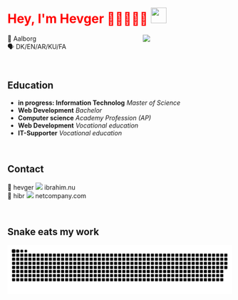 <h1 style="color: red;">Hey, I'm Hevger 👋🏽👨🏽‍💻 <a href="#"><img  width="35" height="35" src="https://cdn.betterttv.net/emote/5f11f50173e8e20538d83f9e/3x" /></a>
 </h1> 
<a href="#"><img align="right" width="200" src="https://user-images.githubusercontent.com/99013965/197364964-4e7c578a-2b8c-4486-9c79-d3e0c39a8002.png" /></a>
<p align="left">

📍 Aalborg
<br>
🗣️ DK/EN/AR/KU/FA
</p>
<br>

## Education
- <b>in progress: Information Technolog</b> <i>Master of Science</i>
- <b>Web Development</b> <i>Bachelor</i>
- <b>Computer science</b> <i>Academy Profession (AP)</i>    
- <b>Web Development</b> <i>Vocational education</i>
- <b>IT-Supporter</b> <i>Vocational education</i>
<br>


## Contact
<p align="left">
📧 hevger <a href="#"><picture><source media="(prefers-color-scheme: dark)" srcset="https://user-images.githubusercontent.com/99013965/199252831-c8b80305-76ca-4bc9-9410-44363a33fc44.png"><img width="12" src="https://user-images.githubusercontent.com/99013965/197364766-6f01da35-2988-458f-bb8d-fcb85895abbc.png"></picture><a> ibrahim.nu
<br>
📧 hibr <a href="#"><picture><source media="(prefers-color-scheme: dark)" srcset="https://user-images.githubusercontent.com/99013965/199252831-c8b80305-76ca-4bc9-9410-44363a33fc44.png"><img width="12" src="https://user-images.githubusercontent.com/99013965/197364766-6f01da35-2988-458f-bb8d-fcb85895abbc.png"></picture></a> netcompany.com
</p>

<br>

## Snake eats my work
<p align="center">
<a href="#"><img align="center" src="https://github.com/NCHIBR/NCHIBR/blob/output/github-contribution-grid-snake.svg"/></a>
</p>

